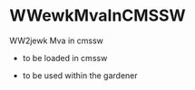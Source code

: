 WWewkMvaInCMSSW
===============

WW2jewk Mva in cmssw

- to be loaded in cmssw

- to be used within the gardener